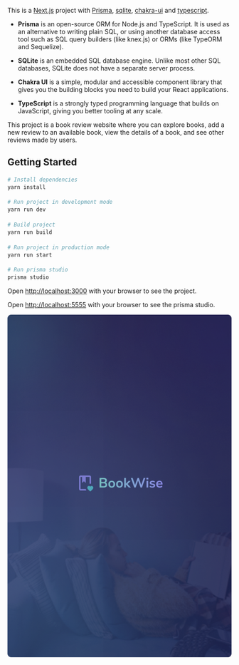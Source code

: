 This is a [Next.js](https://nextjs.org/) project
with [Prisma](https://www.prisma.io/), [sqlite](https://www.sqlite.org/),
[chakra-ui](https://v2.chakra-ui.com/) and [typescript](https://www.typescriptlang.org/).

* **Prisma** is an open-source ORM for Node.js and TypeScript. It is used as an alternative to writing plain SQL, or using another database access tool such as SQL query builders (like knex.js) or ORMs (like TypeORM and Sequelize).

* **SQLite** is an embedded SQL database engine. Unlike most other SQL databases, SQLite does not have a separate server process.

* **Chakra UI** is a simple, modular and accessible component library that gives you the building blocks you need to build your React applications.

* **TypeScript** is a strongly typed programming language that builds on JavaScript, giving you better tooling at any scale.

This project is a book review website where you can explore books, add a new review to an available book, view the details of a book, and see other reviews made by users.

## Getting Started

```bash
# Install dependencies
yarn install

# Run project in development mode
yarn run dev

# Build project
yarn run build

# Run project in production mode
yarn run start

# Run prisma studio
prisma studio
```

Open [http://localhost:3000](http://localhost:3000) with your browser to see the project.

Open [http://localhost:5555](http://localhost:5555) with your browser to see the prisma studio.

![Print tela inicial](https://github.com/gabrielleles18/book-wise/blob/main/public/images/home.png)
